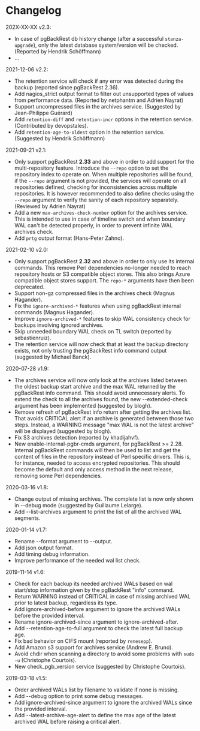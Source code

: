 Changelog
=========

202X-XX-XX v2.3:

  - In case of pgBackRest db history change (after a successful `stanza-upgrade`),
  only the latest database system/version will be checked.
  (Reported by Hendrik Schöffmann)
  - ...

2021-12-06 v2.2:

  - The retention service will check if any error was detected during the backup
  (reported since pgBackRest 2.36).
  - Add nagios_strict output format to filter out unsupported types of values
  from performance data. (Reported by netphantm and Adrien Nayrat)
  - Support uncompressed files in the archives service. (Suggested by
  Jean-Philippe Guérard)
  - Add `retention-diff` and `retention-incr` options in the retention service.
  (Contributed by devopstales).
  - Add `retention-age-to-oldest` option in the retention service. (Suggested by
  Hendrik Schöffmann)

2021-09-21 v2.1:

  - Only support pgBackRest **2.33** and above in order to add support for the
  multi-repository feature.
  Introduce the `--repo` option to set the repository index to operate on.
  When multiple repositories will be found, if the `--repo` argument is not
  provided, the services will operate on all repositories defined, checking for
  inconsistencies across multiple repositories.
  It is however recommended to also define checks using the `--repo` argument to
  verify the sanity of each repository separately. (Reviewed by Adrien Nayrat)
  - Add a new `max-archives-check-number` option for the archives service.
  This is intended to use in case of timeline switch and when boundary WAL can't
  be detected properly, in order to prevent infinite WAL archives check.
  - Add `prtg` output format (Hans-Peter Zahno).

2021-02-10 v2.0:

  - Only support pgBackRest **2.32** and above in order to only use its internal
  commands. This remove Perl dependencies no-longer needed to reach repository 
  hosts or S3 compatible object stores.
  This also brings Azure compatible object stores support.
  The `repo-*` arguments have then been deprecated.
  - Support non-gz compressed files in the archives check (Magnus Hagander).
  - Fix the `ignore-archived-*` features when using pgBackRest internal commands 
  (Magnus Hagander).
  - Improve `ignore-archived-*` features to skip WAL consistency check for backups
  involving ignored archives.
  - Skip unneeded boundary WAL check on TL switch (reported by sebastienruiz). 
  - The retention service will now check that at least the backup directory exists,
  not only trusting the pgBackRest info command output (suggested by Michael Banck).

2020-07-28 v1.9:

  - The archives service will now only look at the archives listed between 
  the oldest backup start archive and the max WAL returned by the pgBackRest 
  info command. This should avoid unnecessary alerts. 
  To extend the check to all the archives found, the new --extended-check 
  argument has been implemented (suggested by blogh).
  - Remove refresh of pgBackRest info return after getting the archives list. 
  That avoids CRITICAL alert if an archive is generated between those two steps. 
  Instead, a WARNING message "max WAL is not the latest archive" will be 
  displayed (suggested by blogh).
  - Fix S3 archives detection (reported by khadijahvf).
  - New enable-internal-pgbr-cmds argument, for pgBackRest >= 2.28. Internal
  pgBackRest commands will then be used to list and get the content of files
  in the repository instead of Perl specific drivers. This is, for instance,
  needed to access encrypted repositories. This should become the default and
  only access method in the next release, removing some Perl dependencies.

2020-03-16 v1.8:

  - Change output of missing archives. The complete list is now only shown in 
  --debug mode (suggested by Guillaume Lelarge).
  - Add --list-archives argument to print the list of all the archived WAL 
  segments.

2020-01-14 v1.7:

  - Rename --format argument to --output.
  - Add json output format.
  - Add timing debug information.
  - Improve performance of the needed wal list check.

2019-11-14 v1.6:

  - Check for each backup its needed archived WALs based on wal start/stop 
  information given by the pgBackRest "info" command.
  - Return WARNING instead of CRITICAL in case of missing archived WAL prior 
  to latest backup, regardless its type.
  - Add ignore-archived-before argument to ignore the archived WALs before the 
  provided interval.
  - Rename ignore-archived-since argument to ignore-archived-after.
  - Add --retention-age-to-full argument to check the latest full backup age.
  - Fix bad behavior on CIFS mount (reported by `renesepp`).
  - Add Amazon s3 support for archives service (Andrew E. Bruno).
  - Avoid chdir when scanning a directory to avoid some problems with 
  `sudo -u` (Christophe Courtois).
  - New check_pgb_version service (suggested by Christophe Courtois).

2019-03-18 v1.5:

  - Order archived WALs list by filename to validate if none is missing.
  - Add --debug option to print some debug messages.
  - Add ignore-archived-since argument to ignore the archived WALs since the 
  provided interval.
  - Add --latest-archive-age-alert to define the max age of the latest 
  archived WAL before raising a critical alert.
